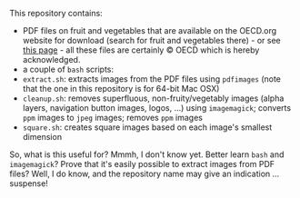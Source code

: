
This repository contains:

* PDF files on fruit and vegetables that are available on the OECD.org website for download (search for fruit and vegetables there) - or see [this page](http://www.oecd.org/tad/code/oecdfruitandvegetablesstandardsbrochures.htm) - all these files are certainly &copy; OECD which is hereby acknowledged.
* a couple of `bash` scripts:
 * `extract.sh`: extracts images from the PDF files using `pdfimages` (note that the one in this repository is for 64-bit Mac OSX)
 * `cleanup.sh`: removes superfluous, non-fruity/vegetably images (alpha layers, navigation button images, logos, ...) using `imagemagick`; converts `ppm` images to `jpeg` images; removes `ppm` images
 * `square.sh`: creates square images based on each image's smallest dimension

So, what is this useful for? Mmmh, I don't know yet. Better learn `bash` and `imagemagick`? Prove that it's easily possible to extract images from PDF files? Well, I do know, and the repository name may give an indication ... suspense!
